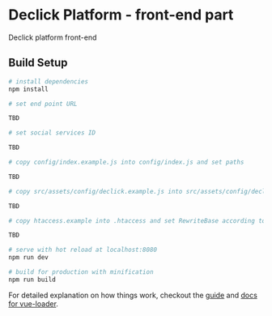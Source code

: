 # Declick Platform - front-end part

Declick platform front-end

## Build Setup

``` bash
# install dependencies
npm install

# set end point URL

TBD

# set social services ID

TBD

# copy config/index.example.js into config/index.js and set paths

TBD

# copy src/assets/config/declick.example.js into src/assets/config/declick.js and set urls to server and client

TBD

# copy htaccess.example into .htaccess and set RewriteBase according to your configuration

TBD

# serve with hot reload at localhost:8080
npm run dev

# build for production with minification
npm run build
```



For detailed explanation on how things work, checkout the [guide](http://vuejs-templates.github.io/webpack/) and [docs for vue-loader](http://vuejs.github.io/vue-loader).

